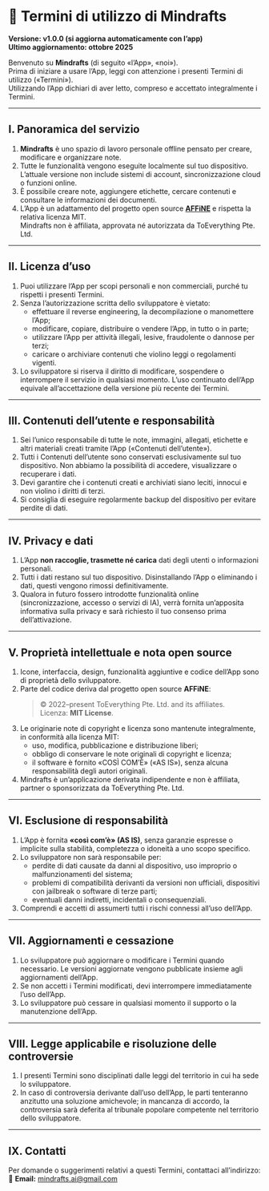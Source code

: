 # 📝 Termini di utilizzo di Mindrafts

**Versione: v1.0.0 (si aggiorna automaticamente con l’app)**  
**Ultimo aggiornamento: ottobre 2025**

Benvenuto su **Mindrafts** (di seguito «l’App», «noi»).  
Prima di iniziare a usare l’App, leggi con attenzione i presenti Termini di utilizzo («Termini»).  
Utilizzando l’App dichiari di aver letto, compreso e accettato integralmente i Termini.

---

## I. Panoramica del servizio

1. **Mindrafts** è uno spazio di lavoro personale offline pensato per creare, modificare e organizzare note.
2. Tutte le funzionalità vengono eseguite localmente sul tuo dispositivo. L’attuale versione non include sistemi di account, sincronizzazione cloud o funzioni online.
3. È possibile creare note, aggiungere etichette, cercare contenuti e consultare le informazioni dei documenti.
4. L’App è un adattamento del progetto open source [**AFFiNE**](https://github.com/toeverything/AFFiNE) e rispetta la relativa licenza MIT.  
   Mindrafts non è affiliata, approvata né autorizzata da ToEverything Pte. Ltd.

---

## II. Licenza d’uso

1. Puoi utilizzare l’App per scopi personali e non commerciali, purché tu rispetti i presenti Termini.
2. Senza l’autorizzazione scritta dello sviluppatore è vietato:
   - effettuare il reverse engineering, la decompilazione o manomettere l’App;
   - modificare, copiare, distribuire o vendere l’App, in tutto o in parte;
   - utilizzare l’App per attività illegali, lesive, fraudolente o dannose per terzi;
   - caricare o archiviare contenuti che violino leggi o regolamenti vigenti.
3. Lo sviluppatore si riserva il diritto di modificare, sospendere o interrompere il servizio in qualsiasi momento. L’uso continuato dell’App equivale all’accettazione della versione più recente dei Termini.

---

## III. Contenuti dell’utente e responsabilità

1. Sei l’unico responsabile di tutte le note, immagini, allegati, etichette e altri materiali creati tramite l’App («Contenuti dell’utente»).
2. Tutti i Contenuti dell’utente sono conservati esclusivamente sul tuo dispositivo. Non abbiamo la possibilità di accedere, visualizzare o recuperare i dati.
3. Devi garantire che i contenuti creati e archiviati siano leciti, innocui e non violino i diritti di terzi.
4. Si consiglia di eseguire regolarmente backup del dispositivo per evitare perdite di dati.

---

## IV. Privacy e dati

1. L’App **non raccoglie, trasmette né carica** dati degli utenti o informazioni personali.
2. Tutti i dati restano sul tuo dispositivo. Disinstallando l’App o eliminando i dati, questi vengono rimossi definitivamente.
3. Qualora in futuro fossero introdotte funzionalità online (sincronizzazione, accesso o servizi di IA), verrà fornita un’apposita informativa sulla privacy e sarà richiesto il tuo consenso prima dell’attivazione.

---

## V. Proprietà intellettuale e nota open source

1. Icone, interfaccia, design, funzionalità aggiuntive e codice dell’App sono di proprietà dello sviluppatore.
2. Parte del codice deriva dal progetto open source **AFFiNE**:
   > © 2022–present ToEverything Pte. Ltd. and its affiliates.  
   > Licenza: **MIT License**.
3. Le originarie note di copyright e licenza sono mantenute integralmente, in conformità alla licenza MIT:
   - uso, modifica, pubblicazione e distribuzione liberi;
   - obbligo di conservare le note originali di copyright e licenza;
   - il software è fornito «COSÌ COM’È» («AS IS»), senza alcuna responsabilità degli autori originali.
4. Mindrafts è un’applicazione derivata indipendente e non è affiliata, partner o sponsorizzata da ToEverything Pte. Ltd.

---

## VI. Esclusione di responsabilità

1. L’App è fornita **«così com’è» (AS IS)**, senza garanzie espresse o implicite sulla stabilità, completezza o idoneità a uno scopo specifico.
2. Lo sviluppatore non sarà responsabile per:
   - perdite di dati causate da danni al dispositivo, uso improprio o malfunzionamenti del sistema;
   - problemi di compatibilità derivanti da versioni non ufficiali, dispositivi con jailbreak o software di terze parti;
   - eventuali danni indiretti, incidentali o consequenziali.
3. Comprendi e accetti di assumerti tutti i rischi connessi all’uso dell’App.

---

## VII. Aggiornamenti e cessazione

1. Lo sviluppatore può aggiornare o modificare i Termini quando necessario. Le versioni aggiornate vengono pubblicate insieme agli aggiornamenti dell’App.
2. Se non accetti i Termini modificati, devi interrompere immediatamente l’uso dell’App.
3. Lo sviluppatore può cessare in qualsiasi momento il supporto o la manutenzione dell’App.

---

## VIII. Legge applicabile e risoluzione delle controversie

1. I presenti Termini sono disciplinati dalle leggi del territorio in cui ha sede lo sviluppatore.
2. In caso di controversia derivante dall’uso dell’App, le parti tenteranno anzitutto una soluzione amichevole; in mancanza di accordo, la controversia sarà deferita al tribunale popolare competente nel territorio dello sviluppatore.

---

## IX. Contatti

Per domande o suggerimenti relativi a questi Termini, contattaci all’indirizzo:  
📧 **Email:** mindrafts.ai@gmail.com
